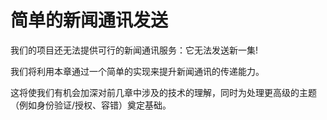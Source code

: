 # 简单的新闻通讯发送

我们的项目还无法提供可行的新闻通讯服务：它无法发送新一集!

我们将利用本章通过一个简单的实现来提升新闻通讯的传递能力。

这将使我们有机会加深对前几章中涉及的技术的理解，同时为处理更高级的主题（例如身份验证/授权、容错）奠定基础。
